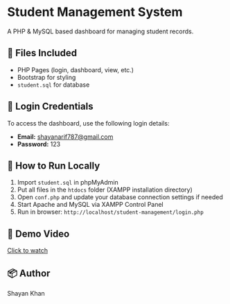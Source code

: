 # Student Management System

A PHP & MySQL based dashboard for managing student records.

## 📂 Files Included
- PHP Pages (login, dashboard, view, etc.)
- Bootstrap for styling
- `student.sql` for database

## 🔐 Login Credentials
To access the dashboard, use the following login details:

- **Email:** shayanarif787@gmail.com  
- **Password:** 123

## 🔧 How to Run Locally
1. Import `student.sql` in phpMyAdmin
2. Put all files in the `htdocs` folder (XAMPP installation directory)
3. Open `conf.php` and update your database connection settings if needed
4. Start Apache and MySQL via XAMPP Control Panel
5. Run in browser: `http://localhost/student-management/login.php`

## 🎥 Demo Video
[Click to watch](https://youtu.be/Py-2e0y0c4Q)

## 📦 Author
Shayan Khan
